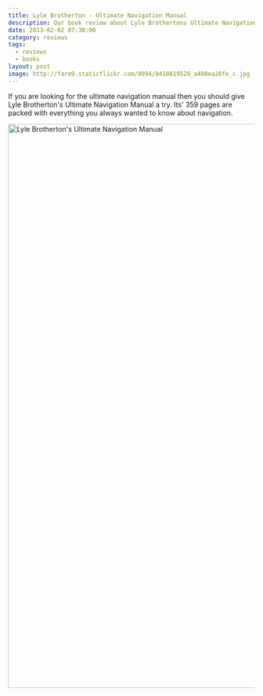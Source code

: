 ```yaml
---
title: Lyle Brotherton - Ultimate Navigation Manual
description: Our book review about Lyle Brothertons Ultimate Navigation Manual
date: 2013-02-02 07:30:00
category: reviews
tags:
  - reviews
  - books
layout: post
image: http://farm9.staticflickr.com/8094/8418819529_a498ea20fe_c.jpg
---
```


If you are looking for the ultimate navigation manual then you should give Lyle Brotherton's Ultimate Navigation Manual a try. Its' 359 pages are packed with everything you always wanted to know about navigation.

<a href="http://www.flickr.com/photos/90204224@N07/8418819529/" title="ultimate navigation manual"><img src="http://farm9.staticflickr.com/8094/8418819529_a498ea20fe_c.jpg" width="1150" alt="Lyle Brotherton's Ultimate Navigation Manual"></a>
